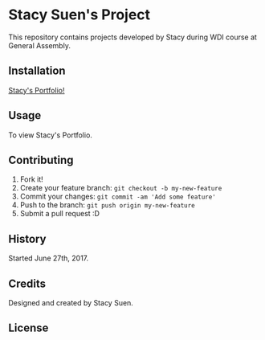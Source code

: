 # Stacy Suen's Project

This repository contains projects developed by Stacy during WDI course at General Assembly.  


## Installation

[Stacy's Portfolio!](https://NrupM.github.io "Stacy Suen")

## Usage

To view Stacy's Portfolio.

## Contributing

1. Fork it!
2. Create your feature branch: `git checkout -b my-new-feature`
3. Commit your changes: `git commit -am 'Add some feature'`
4. Push to the branch: `git push origin my-new-feature`
5. Submit a pull request :D

## History

Started June 27th, 2017.

## Credits

Designed and created by Stacy Suen.

## License
